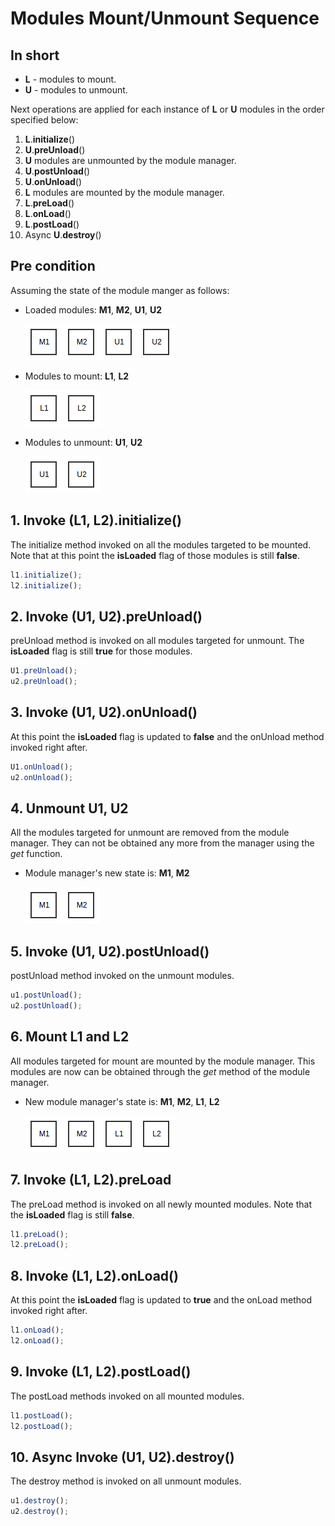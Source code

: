 # Modules Mount/Unmount Sequence

## In short 

* **L** - modules to mount.
* **U** - modules to unmount.

Next operations are applied for each instance of **L** or **U** modules in the order specified below:

1. **L**.**initialize**()
2. **U**.**preUnload**() 
3. **U** modules are unmounted by the module manager.
4. **U**.**postUnload**()
5. **U**.**onUnload**()
6. **L** modules are mounted by the module manager.
7. **L**.**preLoad**()
8. **L**.**onLoad**()
9. **L**.**postLoad**()
10. Async **U**.**destroy**()

## Pre condition

Assuming the state of the module manger as follows:

* Loaded modules: **M1**, **M2**, **U1**, **U2**

	![](./InitialState.png)

* Modules to mount: **L1**, **L2**

	![](ToMount.png)

* Modules to unmount: **U1**, **U2**

 	![](ToUnmount.png)


## 1. Invoke (**L1**, **L2**).initialize()

The initialize method invoked on all the modules targeted to be mounted. 
Note that at this point the **isLoaded** flag of those modules is still **false**. 

```js
l1.initialize();
l2.initialize();
```

## 2. Invoke (**U1**, **U2**).preUnload()

preUnload method is invoked on all modules targeted for unmount.
The **isLoaded** flag is still **true** for those modules.

```js
U1.preUnload();
u2.preUnload();
```

## 3. Invoke (**U1**, **U2**).onUnload()

At this point the **isLoaded** flag is updated to **false** and the onUnload method 
invoked right after.

```js
U1.onUnload();
u2.onUnload();
```

## 4. Unmount **U1**, **U2**

All the modules targeted for unmount are removed from the module manager. They can not be obtained any more 
from the manager using the *get* function.

* Module manager's new state is: **M1**, **M2**

	![](MiddleState.png)

## 5. Invoke (**U1**, **U2**).postUnload()

postUnload method invoked on the unmount modules.

```js
u1.postUnload();
u2.postUnload();
```

## 6. Mount **L1** and **L2**

All modules targeted for mount are mounted by the module manager. This modules are now can be obtained 
through the *get* method of the module manager.
 
* New module manager's state is: **M1**, **M2**, **L1**, **L2**

	![](FinalState.png)

## 7. Invoke (**L1**, **L2**).preLoad

The preLoad method is invoked on all newly mounted modules. Note that the 
**isLoaded** flag is still **false**.

```js
l1.preLoad();
l2.preLoad();
```

## 8. Invoke (**L1**, **L2**).onLoad()

At this point the **isLoaded** flag is updated to **true** and the onLoad method 
invoked right after.

```js
l1.onLoad();
l2.onLoad();
```

## 9. Invoke (**L1**, **L2**).postLoad()

The postLoad methods invoked on all mounted modules.

```js
l1.postLoad();
l2.postLoad();
```

## 10. Async Invoke  (**U1**, **U2**).destroy()

The destroy method is invoked on all unmount modules.

```js
u1.destroy();
u2.destroy();
```